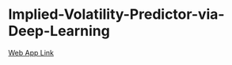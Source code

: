 # Implied-Volatility-Predictor-via-Deep-Learning
[Web App Link](https://kuanlinbilly-implied-volatility-predictor-via-deep-l-app-d3yr2f.streamlit.app/)
